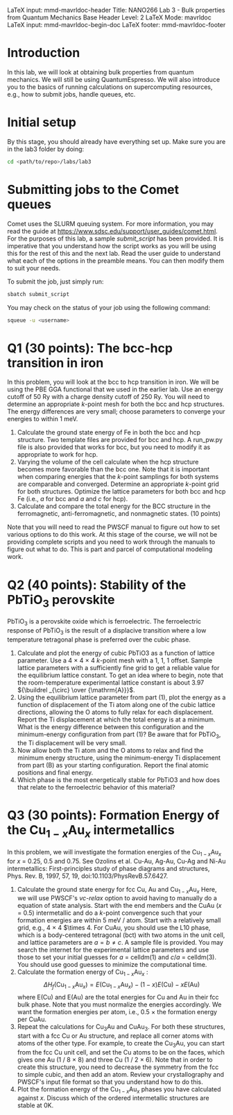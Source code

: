 LaTeX input:        mmd-mavrldoc-header
Title:              NANO266 Lab 3 - Bulk properties from Quantum Mechanics
Base Header Level:  2
LaTeX Mode:         mavrldoc
LaTeX input:        mmd-mavrldoc-begin-doc
LaTeX footer:       mmd-mavrldoc-footer


# Introduction

In this lab, we will look at obtaining bulk properties from quantum mechanics.
We will still be using QuantumEspresso. We will also introduce you to the
basics of running calculations on supercomputing resources, e.g., how to submit
jobs, handle queues, etc.

# Initial setup

By this stage, you should already have everything set up. Make sure you are in
the lab3 folder by doing:

```bash
cd <path/to/repo>/labs/lab3
```

# Submitting jobs to the Comet queues

Comet uses the SLURM queuing system. For more information, you may read the
guide at https://www.sdsc.edu/support/user_guides/comet.html. For the purposes
of this lab, a sample *submit_script* has been provided. It is imperative that
you understand how the script works as you will be using this for the rest of
this and the next lab. Read the user guide to understand what each of the
options in the preamble means. You can then modify them to suit your needs.

To submit the job, just simply run:

```bash
sbatch submit_script
```

You may check on the status of your job using the following command:

```bash
squeue -u <username>
```

# Q1 (30 points): The bcc-hcp transition in iron

In this problem, you will look at the bcc to hcp transition in iron. We will be
using the PBE GGA functional that we used in the earlier lab. Use an energy
cutoff of 50 Ry with a charge density cutoff of 250 Ry. You will need to
determine an appropriate $k$-point mesh for both the bcc and hcp structures.
The energy differences are very small; choose parameters to converge your
energies to within 1 meV.

1. Calculate the ground state energy of Fe in both the bcc and hcp structure.
   Two template files are provided for bcc and hcp. A run_pw.py file is also
   provided that works for bcc, but you need to modify it as appropriate to
   work for hcp.
2. Varying the volume of the cell calculate when the hcp structure becomes more
   favorable than the bcc one. Note that it is important when comparing
   energies that the $k$-point samplings for both systems are comparable and
   converged. Determine an appropriate $k$-point grid for both structures.
   Optimize the lattice parameters for both bcc and hcp Fe (i.e., $a$ for bcc and $a$ and $c$ for hcp).
3. Calculate and compare the total energy for the BCC structure in the
   ferromagnetic, anti-ferromagnetic, and nonmagnetic states. (10 points)

Note that you will need to read the PWSCF manual to figure out how to set
various options to do this work. At this stage of the course, we will not
be providing complete scripts and you need to work through the manuals to
figure out what to do. This is part and parcel of computational modeling work.

# Q2 (40 points): Stability of the $\mbox{PbTiO}_3$ perovskite

$\mbox{PbTiO}_3$ is a perovskite oxide which is ferroelectric. The
ferroelectric response of $\mbox{PbTiO}_3$ is the result of a displacive
transition where a low temperature tetragonal phase is preferred over the cubic
phase.

1. Calculate and plot the energy of cubic PbTiO3 as a function of lattice
   parameter. Use a 4 $\times$ 4 $\times$ 4 $k$-point mesh with a 1, 1, 1
   offset. Sample lattice parameters with a sufficiently fine grid to get a
   reliable value for the equilibrium lattice constant. To get an idea where to
   begin, note that the room-temperature experimental lattice constant is about
   3.97 ${\buildrel _{\circ} \over {\mathrm{A}}}$.
2. Using the equilibrium lattice parameter from part (1), plot the energy as a
   function of displacement of the Ti atom along one of the cubic lattice
   directions, allowing the O atoms to fully relax for each displacement.
   Report the Ti displacement at which the total energy is at a minimum. What
   is the energy difference between this configuration and the minimum-energy
   configuration from part (1)? Be aware that for PbTiO$_3$, the Ti
   displacement will be very small.
3. Now allow both the Ti atom and the O atoms to relax and find the minimum
   energy structure, using the minimum-energy Ti displacement from part (B) as
   your starting configuration. Report the final atomic positions and final
   energy.
4. Which phase is the most energetically stable for PbTiO3 and how does that
   relate to the ferroelectric behavior of this material?

# Q3 (30 points): Formation Energy of the $\mbox{Cu}_{1-x}\mbox{Au}_x$ intermetallics

In this problem, we will investigate the formation energies of the
$\mbox{Cu}_{1-x}\mbox{Au}_x$ for $x$ = 0.25, 0.5 and 0.75. See Ozolins et al. 
Cu-Au, Ag-Au, Cu-Ag and Ni-Au intermetallics: First-principles study of phase 
diagrams and structures, Phys. Rev. B, 1997, 57, 19, 
doi:10.1103/PhysRevB.57.6427.

1. Calculate the ground state energy for fcc Cu, Au and 
   $\mbox{Cu}_{1-x}\mbox{Au}_x$  Here, we will use
   PWSCF's *vc-relax* option to avoid having to manually do a equation of state
   analysis. Start with the end members and the CuAu ($x$ = 0.5) intermetallic
   and do a $k$-point convergence such that your formation energies are within
   5 meV / atom. Start with a relatively small grid, e.g., 4 $\times$ 4 $\times 
   4. For CuAu, you should use the L10 phase, which is a body-centered tetragonal (bct) with two atoms in the unit cell, and lattice 
   parameters are $a = b \ne c$. A sample file is provided. You may
   search the internet for the experimental lattice parameters and use those to 
   set your initial guesses for $a$ = celldm(1) and $c/a$ = celldm(3). You 
   should use good guesses to minimize the computational time.
2. Calculate the formation energy of $\mbox{Cu}_{1-x}\mbox{Au}_x$ :
   $$\Delta H_f (\mbox{Cu}_{1-x}\mbox{Au}_x) = E(\mbox{Cu}_{1-x}\mbox{Au}_x) − (1 - x) E(\mbox{Cu}) − x E(\mbox{Au})$$
   where E(Cu) and E(Au) are the total energies for Cu and Au in their fcc
   bulk phase. Note that you must normalize the energies accordingly. We want the formation energies per atom, i.e., 0.5 $\times$ the formation energy per CuAu.
3. Repeat the calculations for $\mbox{Cu}_3\mbox{Au}$ and $\mbox{CuAu}_3$. For
   both these structures, start with a fcc Cu or Au structure, and replace all
   corner atoms with atoms of the other type. For example, to create
   the $\mbox{Cu}_3\mbox{Au}$, you can start from the fcc Cu unit cell, and set 
   the Cu atoms to be on the faces, which gives one Au (1 / 8 $\times$ 8) and 
   three Cu (1 / 2 $\times$ 6). Note that in order to create this structure,
   you need to decrease the symmetry from the fcc to simple cubic, and then add
   an atom. Review your crystallography and PWSCF's input file format so that 
   you understand how to do this.
4. Plot the formation energy of the $\mbox{Cu}_{1-x}\mbox{Au}_x$ phases you have
   calculated against $x$. Discuss which of the ordered intermetallic 
   structures are stable at 0K.
